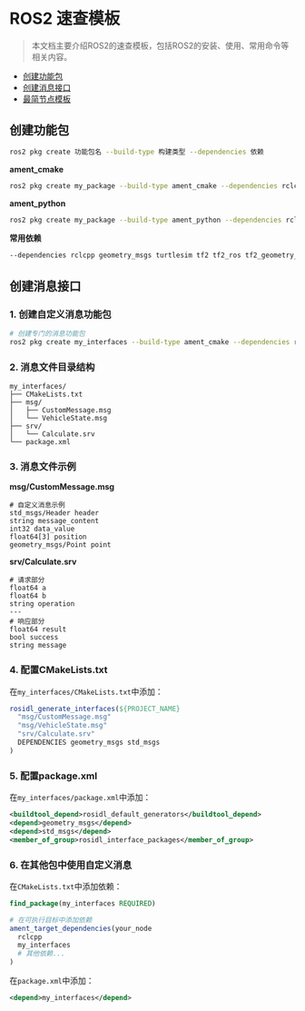 # ROS2 速查模板

> 本文档主要介绍ROS2的速查模板，包括ROS2的安装、使用、常用命令等相关内容。

<!-- 目录 -->
- [创建功能包](#创建功能包)
- [创建消息接口](#创建消息接口)
- [最简节点模板](#最简节点模板)

## 创建功能包

```bash
ros2 pkg create 功能包名 --build-type 构建类型 --dependencies 依赖
```

**ament_cmake**
```bash
ros2 pkg create my_package --build-type ament_cmake --dependencies rclcpp
```

**ament_python**
```bash
ros2 pkg create my_package --build-type ament_python --dependencies rclpy
```

**常用依赖**
```bash
--dependencies rclcpp geometry_msgs turtlesim tf2 tf2_ros tf2_geometry_msgs
```

## 创建消息接口

### 1. 创建自定义消息功能包

```bash
# 创建专门的消息功能包
ros2 pkg create my_interfaces --build-type ament_cmake --dependencies rosidl_default_generators builtin_interfaces geometry_msgs std_msgs
```

### 2. 消息文件目录结构

```
my_interfaces/
├── CMakeLists.txt
├── msg/
│   ├── CustomMessage.msg
│   └── VehicleState.msg
├── srv/
│   └── Calculate.srv
└── package.xml
```

### 3. 消息文件示例

**msg/CustomMessage.msg**
```
# 自定义消息示例
std_msgs/Header header
string message_content
int32 data_value
float64[3] position
geometry_msgs/Point point
```

**srv/Calculate.srv**
```
# 请求部分
float64 a
float64 b
string operation
---
# 响应部分
float64 result
bool success
string message
```

### 4. 配置CMakeLists.txt

在`my_interfaces/CMakeLists.txt`中添加：

```cmake
rosidl_generate_interfaces(${PROJECT_NAME}
  "msg/CustomMessage.msg"
  "msg/VehicleState.msg"
  "srv/Calculate.srv"
  DEPENDENCIES geometry_msgs std_msgs
)
```

### 5. 配置package.xml

在`my_interfaces/package.xml`中添加：

```xml
<buildtool_depend>rosidl_default_generators</buildtool_depend>
<depend>geometry_msgs</depend>
<depend>std_msgs</depend>
<member_of_group>rosidl_interface_packages</member_of_group>
```



### 6. 在其他包中使用自定义消息

在`CMakeLists.txt`中添加依赖：

```cmake
find_package(my_interfaces REQUIRED)

# 在可执行目标中添加依赖
ament_target_dependencies(your_node
  rclcpp
  my_interfaces
  # 其他依赖...
)
```

在`package.xml`中添加：

```xml
<depend>my_interfaces</depend>
```
